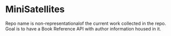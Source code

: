 # MiniSatellites

Repo name is non-representationalof the current work collected in the repo. Goal is to have a Book Reference API with author information housed in it.
